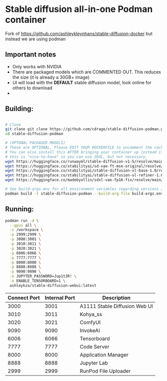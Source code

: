 
# Stable diffusion all-in-one Podman container

Fork of https://github.com/ashleykleynhans/stable-diffusion-docker but instead we are using podman

## Important notes

* Only works with NVIDIA
* There are packaged models which are COMMENTED OUT. This reduces the size (it is already a 30GB+ image)
* UI will load with the **DEFAULT** stable diffusion model, look online for others to download
* 

## Building:

```sh

# Clone
git clone git clone https://github.com/cdrage/stable-diffusion-podman.git
cd stable-diffusion-podman

# (OPTONAL PACKAGED MODELS)
# These are OPTIONAL. Please EDIT YOUR DOCKERFILE to uncomment the cache and the COPY sections
# You can also install this AFTER bringing your container up instead if you'd like.
# this is "nice-to-have" so you can use SDXL, but not necessary.
wget https://huggingface.co/runwayml/stable-diffusion-v1-5/resolve/main/v1-5-pruned.safetensors
wget https://huggingface.co/stabilityai/sd-vae-ft-mse-original/resolve/main/vae-ft-mse-840000-ema-pruned.safetensors
wget https://huggingface.co/stabilityai/stable-diffusion-xl-base-1.0/resolve/main/sd_xl_base_1.0.safetensors
wget https://huggingface.co/stabilityai/stable-diffusion-xl-refiner-1.0/resolve/main/sd_xl_refiner_1.0.safetensors
wget https://huggingface.co/madebyollin/sdxl-vae-fp16-fix/resolve/main/sdxl_vae.safetensors

# See build-args.env for all environment variables regarding versions / you can customise your own version
podman build -t stable-diffusion-podman --build-arg-file build-args.env .
```

## Running:

```sh
podman run -d \
  --gpus all \
  -v /workspace \
  -p 2999:2999 \
  -p 3000:3001 \
  -p 3010:3011 \
  -p 3020:3021 \
  -p 6006:6066 \
  -p 7777:7777 \
  -p 8000:8000 \
  -p 8888:8888 \
  -p 9090:9090 \
  -e JUPYTER_PASSWORD=Jup1t3R! \
  -e ENABLE_TENSORBOARD=1 \
  ashleykza/stable-diffusion-webui:latest
```

| Connect Port | Internal Port | Description                   |
|--------------|---------------|-------------------------------|
| 3000         | 3001          | A1111 Stable Diffusion Web UI |
| 3010         | 3011          | Kohya_ss                      |
| 3020         | 3021          | ComfyUI                       |
| 9090         | 9090          | InvokeAI                      |
| 6006         | 6066          | Tensorboard                   |
| 7777         | 7777          | Code Server                   |
| 8000         | 8000          | Application Manager           |
| 8888         | 8888          | Jupyter Lab                   |
| 2999         | 2999          | RunPod File Uploader          |
